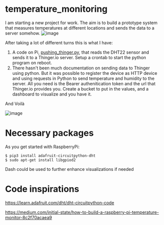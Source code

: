 # temperature_monitoring
I am starting a new project for work. The aim is to build a prototype system that measures temperatures at different locations and sends the data to a server somehow.
![image](https://user-images.githubusercontent.com/122089762/214335789-120866fd-caeb-47df-a798-37151508be02.png)

After taking a lot of different turns this is what I have:
1. A code on Pi, [pushing_thinger.py](https://github.com/rmonishc/temperature_monitoring/blob/main/pushing_thinger.py), that reads the DHT22 sensor and sends it to a Thinger.io server. Setup a crontab to start the python program on reboot.
2. There hasn't been much documentation on sending data to Thinger using python. But it was possible to register the device as HTTP device and using requests in Python to send temperature and humidity to the server. All you need is the Bearer authenitication token and the url that Thinger.io provides you. Create a bucket to put in the values, and a dashboard to visualize and you have it.

And Voilà

![image](https://user-images.githubusercontent.com/122089762/217533679-43d5693c-6743-42e3-a21f-bf0982c4b915.png)


# Necessary packages
As you get started with RaspberryPi:
```
$ pip3 install adafruit-circuitpython-dht
$ sudo apt-get install libgpiod2
```


Dash could be used to further enhance visualizations if needed

# Code inspirations

https://learn.adafruit.com/dht/dht-circuitpython-code

https://medium.com/initial-state/how-to-build-a-raspberry-pi-temperature-monitor-8c2f70acaea9
